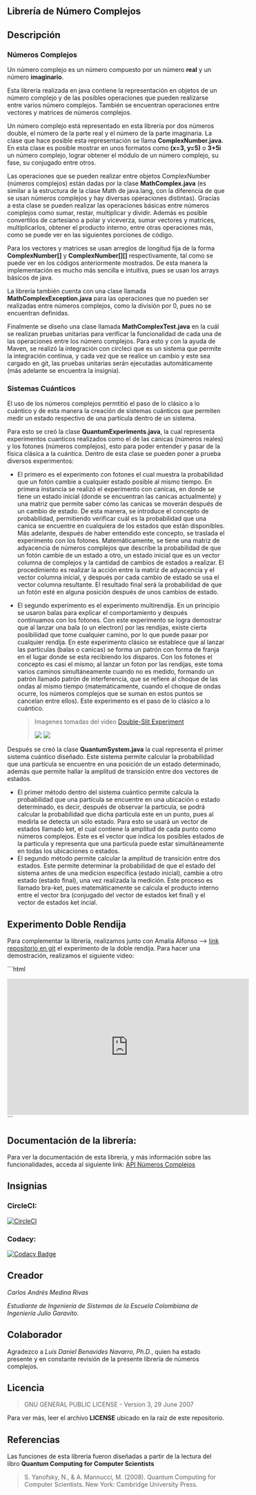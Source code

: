 ## Librería de Número Complejos

## Descripción

### Números Complejos
Un número complejo es un número compuesto por un número **real** y un número **imaginario**.

Esta librería realizada en java contiene la representación en objetos de un número complejo y de las posibles operaciones que pueden realizarse entre varios número complejos. También se encuentran operaciones entre vectores y matrices de números complejos.

Un número complejo está representado en esta librería por dos números double, el número de la parte real y el número de la parte imaginaria. La clase que hace posible esta representación se llama **ComplexNumber.java**. En esta clase es posible mostrar en unos formatos como **(x=3, y=5)** o **3+5i** un número complejo, lograr obtener el módulo de un número complejo, su fase, su conjugado entre otros.

Las operaciones que se pueden realizar entre objetos ComplexNumber (números complejos) están dadas por la clase **MathComplex.java** (es similar a la estructura de la clase Math de java.lang, con la diferencia de que se usan números complejos y hay diversas operaciones distintas). Gracias a esta clase se pueden realizar las operaciones básicas entre números complejos como sumar, restar, multiplicar y dividir. Además es posible convertilos de cartesiano a polar y viceverza, sumar vectores y matrices, multiplicarlos, obtener el producto interno, entre otras operaciones más, como se puede ver en las siguientes porciones de código.

Para los vectores y matrices se usan arreglos de longitud fija de la forma **ComplexNumber[]** y **ComplexNumber[][]** respectivamente, tal como se puede ver en los códigos anteriormente mostrados. De esta manera la implementación es mucho más sencilla e intuitiva, pues se usan los arrays básicos de java.

La librería también cuenta con una clase llamada **MathComplexException.java** para las operaciones que no pueden ser realizadas entre números complejos, como la división por 0, pues no se encuentran definidas.

Finalmente se diseño una clase llamada **MathComplexTest.java** en la cuál se realizan pruebas unitarias para verificar la funcionalidad de cada una de las operaciones entre los número complejos. Para esto y con la ayuda de Maven, se realizó la integración con circleci que es un sistema que permite la integración continua, y cada vez que se realice un cambio y este sea cargado en git, las pruebas unitarias serán ejecutadas automáticamente (más adelante se encuentra la insignia).

### Sistemas Cuánticos
El uso de los números complejos permtitió el paso de lo clásico a lo cuántico y de esta manera la creación de sistemas cuánticos que permiten medir un estado respectivo de una partícula dentro de un sistema.
 
Para esto se creó la clase **QuantumExperiments.java**, la cual representa experimentos cuanticos realizados como el de las canicas (números reales) y los fotones (números complejos), esto para poder entender y pasar de la física clásica a la cuántica. Dentro de esta clase se pueden poner a prueba diversos experimentos:

- El primero es el experimento con fotones el cual muestra la probabilidad que un fotón cambie a cualquier estado posible al mismo tiempo. En primera instancia se realizó el experimento con canicas, en donde se tiene un estado inicial (donde se encuentran las canicas actualmente) y una matriz que permite saber cómo las canicas se moverán después de un cambio de estado. De esta manera, se introduce el concepto de probabilidad, permitiendo verificar cuál es la probabilidad que una canica se encuentre en cualquiera de los estados que están disponibles. Más adelante, después de haber entendido este concepto, se traslada el experimento con los fotones. Matemáticamente, se tiene una matriz de adyacencia de números complejos que describe la probabilidad de que un fotón cambie de un estado a otro, un estado inicial que es un vector columna de complejos y la cantidad de cambios de estados a realizar. El procedimiento es realizar la acción entre la matriz de adyacencia y el vector columna inicial, y después por cada cambio de estado se usa el vector columna resultante. El resultado final será la probabilidad de que un fotón esté en alguna posición después de unos cambios de estado.
	
	

- El segundo experimento es el experimento multirendija. En un principio se usaron balas para explicar el comportamiento y después continuamos con los fotones. Con este experimento se logra demostrar que al lanzar una bala (o un electron) por las rendijas, existe cierta posibilidad que tome cualquier camino, por lo que puede pasar por cualquier rendija. En este experimento clásico se establece que al lanzar las particulas (balas o canicas) se forma un patrón con forma de franja en el lugar donde se esta recibiendo los disparos. Con los fotones el concepto es casi el mismo; al lanzar un foton por las rendijas, este toma varios caminos simultáneamente cuando no es medido, formando un patrón llamado patrón de interferencia, que se refiere al choque de las ondas al mismo tiempo (matemáticamente, cuando el choque de ondas ocurre, los números complejos que se suman en estos puntos se cancelan entre ellos). Este experimento es el paso de lo clásico a lo cuántico.

	> Imagenes tomadas del video [Double-Slit Experiment](https://www.youtube.com/watch?v=DfPeprQ7oGc "Double-Slit Experiment")
	> 
	> ![](/src/main/resources/Marble.jpg)
	> ![](/src/main/resources/Foton.jpg)

Después se creó la clase **QuantumSystem.java** la cual representa el primer sistema cuántico diseñado. Este sistema permite calcular la probabilidad que una partícula se encuentre en una posición de un estado determinado, además que permite hallar la amplitud de transición entre dos vectores de estados.

- El primer método dentro del sistema cuántico permite calcula la probabilidad que una partícula se encuentre en una ubicación o estado determinado, es decir, después de observar la particula, se podrá calcular la probabilidad que dicha particula este en un punto, pues al medirla se detecta un sólo estado. Para esto se usará un vector de estados llamado ket, el cual contiene la amplitud de cada punto como números complejos. Este es el vector que indica los posibles estados de la particula y representa que una particula puede estar simultáneamente en todas los ubicaciones o estados.
- El segundo método permite calcular la amplitud de transición entre dos estados. Este permite determinar la probabilidad de que el estado del sistema antes de una medicion especifica (estado inicial), cambie a otro estado (estado final), una vez realizada la medición. Este proceso es llamado bra-ket, pues matemáticamente se calcula el producto interno entre el vector bra (conjugado del vector de estados ket final) y el vector de estados ket incial.

## Experimento Doble Rendija
Para complementar la librería, realizamos junto con Amalia Alfonso --> [link repositorio en git](https://github.com/acai-bjca/NumbersComplex) el experimento de la doble rendija. Para hacer una demostración, realizamos el siguiente video:

´´´html
<iframe width="560" height="315" src="https://www.youtube.com/embed/65k-r1hv4q8" frameborder="0" allow="accelerometer; autoplay; encrypted-media; gyroscope; picture-in-picture" allowfullscreen></iframe>
´´´

## Documentación de la librería:
Para ver la documentación de esta librería, y más información sobre las funcionalidades, acceda al siguiente link: [API Números Complejos](https://carloscl98.github.io/ComplexNumbers/docs/index.html)

## Insignias

### CircleCI:
[![CircleCI](https://circleci.com/gh/CarlosCL98/ComplexNumbers.svg?style=svg)](https://circleci.com/gh/CarlosCL98/ComplexNumbers)

### Codacy:
[![Codacy Badge](https://api.codacy.com/project/badge/Grade/5fd82b18fe334ac7bc0384fe0be4275c)](https://www.codacy.com/app/CarlosCL98/ComplexNumbers?utm_source=github.com&amp;utm_medium=referral&amp;utm_content=CarlosCL98/ComplexNumbers&amp;utm_campaign=Badge_Grade)

## Creador
*Carlos Andrés Medina Rivas*

*Estudiante de Ingeniería de Sistemas de la Escuela Colombiana de Ingeniería Julio Garavito.*

## Colaborador
Agradezco a *Luis Daniel Benavides Navarro, Ph.D.*, quien ha estado presente y en constante revisión de la presente librería de números complejos.

## Licencia
>GNU GENERAL PUBLIC LICENSE - Version 3, 29 June 2007

Para ver más, leer el archivo **LICENSE** ubicado en la raíz de este repositorio.

## Referencias
Las funciones de esta librería fueron diseñadas a partir de la lectura del libro **Quantum Computing for Computer Scientists**

> S. Yanofsky, N., & A. Mannucci, M. (2008). Quantum Computing for Computer Scientists. New York: Cambridge University Press.
